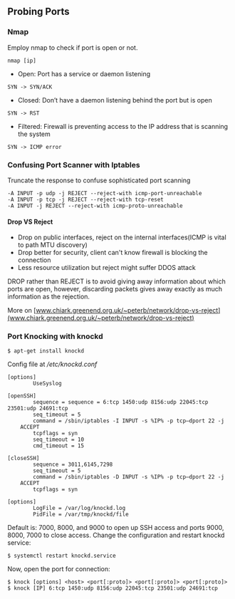 ## Probing Ports

### Nmap
Employ nmap to check if port is open or not.
```
nmap [ip]
```
* Open: Port has a service or daemon listening
```
SYN -> SYN/ACK
```
* Closed: Don’t have a daemon listening behind the port but is open
```
SYN -> RST
```
* Filtered: Firewall is preventing access to the IP address that is scanning the system
```
SYN -> ICMP error
```


### Confusing Port Scanner with Iptables
Truncate the response to confuse sophisticated port scanning
```
-A INPUT -p udp -j REJECT --reject-with icmp-port-unreachable
-A INPUT -p tcp -j REJECT --reject-with tcp-reset
-A INPUT -j REJECT --reject-with icmp-proto-unreachable
```

#### Drop VS Reject
* Drop on public interfaces, reject on the internal interfaces(ICMP is vital to path MTU discovery)
* Drop better for security, client can't know firewall is blocking the connection
* Less resource utilization but reject might suffer DDOS attack

DROP rather than REJECT is to avoid giving away information about which ports are open, however, discarding packets gives away exactly as much information as the rejection.

More on [www.chiark.greenend.org.uk/~peterb/network/drop-vs-reject](www.chiark.greenend.org.uk/~peterb/network/drop-vs-reject)

### Port Knocking with knockd
```
$ apt-get install knockd
```
Config file at */etc/knockd.conf*
```
[options]
		UseSyslog

[openSSH]
		sequence = sequence = 6:tcp 1450:udp 8156:udp 22045:tcp 23501:udp 24691:tcp
		seq_timeout = 5
		command = /sbin/iptables -I INPUT -s %IP% -p tcp—dport 22 -j
	ACCEPT
		tcpflags = syn
		seq_timeout = 10
		cmd_timeout = 15

[closeSSH]
		sequence = 3011,6145,7298
		seq_timeout = 5
		command = /sbin/iptables -D INPUT -s %IP% -p tcp—dport 22 -j
	ACCEPT
		tcpflags = syn

[options]
		LogFile = /var/log/knockd.log
		PidFile = /var/tmp/knockd/file	
```

Default is: 7000, 8000, and 9000 to open up SSH access and ports 9000, 8000, 7000 to close access. Change the configuration and restart knockd service:

```
$ systemctl restart knockd.service
```
Now, open the port for connection:
```
$ knock [options] <host> <port[:proto]> <port[:proto]> <port[:proto]>
$ knock [IP] 6:tcp 1450:udp 8156:udp 22045:tcp 23501:udp 24691:tcp
```


